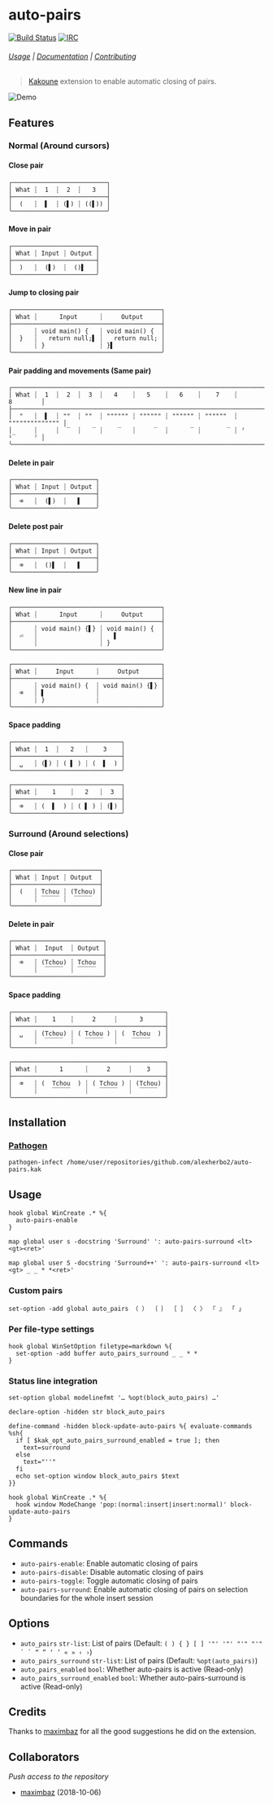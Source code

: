 # auto-pairs

[![Build Status][Badge]][Travis]
[![IRC][IRC Badge]][IRC]

###### [Usage](#usage) | [Documentation](#commands) | [Contributing](CONTRIBUTING)

> [Kakoune] extension to enable automatic closing of pairs.

![Demo]

## Features

### Normal (Around cursors)

#### Close pair

```
┌──────────────────────────┐
│ What ┊  1  ┊  2  ┊   3   │
├──────────────────────────┤
│  (   ┊  ▌  ┊ (▌) ┊ ((▌)) │
╰──────────────────────────╯
```

#### Move in pair

```
┌───────────────────────┐
│ What ┊ Input ┊ Output │
├───────────────────────┤
│  )   ┊  (▌)  ┊  ()▌   │
╰───────────────────────╯
```

#### Jump to closing pair

```
┌─────────────────────────────────────────┐
│ What ┊      Input      ┊     Output     │
├─────────────────────────────────────────┤
│      ┊ void main() {   ┊ void main() {  │
│  }   ┊   return null;▌ ┊   return null; │
│      ┊ }               ┊ }▌             │
╰─────────────────────────────────────────╯
```

#### Pair padding and movements (Same pair)

```
┌──────────────────────────────────────────────────────────────────────────────┐
│ What ┊  1  ┊  2  ┊  3  ┊   4    ┊   5    ┊   6    ┊    7    ┊       8        │
├──────────────────────────────────────────────────────────────────────────────┤
│  "   ┊  ▌  ┊ ""  ┊ ""  ┊ """""" ┊ """""" ┊ """""" ┊ """"""  ┊ """""""""""""" │
│      ┊     ┊  ‾  ┊   ‾ ┊    ‾   ┊     ‾  ┊      ‾ ┊       ‾ ┊ ⁷     ¹‾     ⁷ │
╰──────────────────────────────────────────────────────────────────────────────╯
```

#### Delete in pair

```
┌───────────────────────┐
│ What ┊ Input ┊ Output │
├───────────────────────┤
│  ⌫   ┊  (▌)  ┊   ▌    │
╰───────────────────────╯
```

#### Delete post pair

```
┌───────────────────────┐
│ What ┊ Input ┊ Output │
├───────────────────────┤
│  ⌫   ┊  ()▌  ┊   ▌    │
╰───────────────────────╯
```

#### New line in pair

```
┌─────────────────────────────────────────┐
│ What ┊      Input      ┊     Output     │
├─────────────────────────────────────────┤
│      ┊ void main() {▌} ┊ void main() {  │
│  ⏎   ┊                 ┊   ▌            │
│      ┊                 ┊ }              │
╰─────────────────────────────────────────╯
```

```
┌─────────────────────────────────────────┐
│ What ┊     Input      ┊     Output      │
├─────────────────────────────────────────┤
│      ┊ void main() {  ┊ void main() {▌} │
│  ⌫   ┊ ▌              ┊                 │
│      ┊ }              ┊                 │
╰─────────────────────────────────────────╯
```

#### Space padding

```
┌──────────────────────────────┐
│ What ┊  1  ┊   2   ┊    3    │
├──────────────────────────────┤
│  ␣   ┊ (▌) ┊ ( ▌ ) ┊ (  ▌  ) │
╰──────────────────────────────╯
```

```
┌──────────────────────────────┐
│ What ┊    1    ┊   2   ┊  3  │
├──────────────────────────────┤
│  ⌫   ┊ (  ▌  ) ┊ ( ▌ ) ┊ (▌) │
╰──────────────────────────────╯
```

### Surround (Around selections)

#### Close pair

```
┌────────────────────────┐
│ What ┊ Input ┊ Output  │
├────────────────────────┤
│  (   ┊ Tchou ┊ (Tchou) │
│      ┊ ‾‾‾‾‾ ┊  ‾‾‾‾‾  │
╰────────────────────────╯
```

#### Delete in pair

```
┌─────────────────────────┐
│ What ┊  Input  ┊ Output │
├─────────────────────────┤
│  ⌫   ┊ (Tchou) ┊ Tchou  │
│      ┊  ‾‾‾‾‾  ┊ ‾‾‾‾‾  │
╰─────────────────────────╯
```

#### Space padding

```
┌──────────────────────────────────────────┐
│ What ┊    1    ┊     2     ┊      3      │
├──────────────────────────────────────────┤
│  ␣   ┊ (Tchou) ┊ ( Tchou ) ┊ (  Tchou  ) │
│      ┊  ‾‾‾‾‾  ┊   ‾‾‾‾‾   ┊    ‾‾‾‾‾    │
╰──────────────────────────────────────────╯
```

```
┌──────────────────────────────────────────┐
│ What ┊      1      ┊     2     ┊    3    │
├──────────────────────────────────────────┤
│  ⌫   ┊ (  Tchou  ) ┊ ( Tchou ) ┊ (Tchou) │
│      ┊    ‾‾‾‾‾    ┊   ‾‾‾‾‾   ┊  ‾‾‾‾‾  │
╰──────────────────────────────────────────╯
```

## Installation

### [Pathogen]

``` kak
pathogen-infect /home/user/repositories/github.com/alexherbo2/auto-pairs.kak
```

## Usage

``` kak
hook global WinCreate .* %{
  auto-pairs-enable
}
```

``` kak
map global user s -docstring 'Surround' ': auto-pairs-surround <lt> <gt><ret>'
```

``` kak
map global user S -docstring 'Surround++' ': auto-pairs-surround <lt> <gt> _ _ * *<ret>'
```

### Custom pairs

``` kak
set-option -add global auto_pairs （ ） ｛ ｝ ［ ］ 〈 〉 『 』 「 」
```

### Per file-type settings

``` kak
hook global WinSetOption filetype=markdown %{
  set-option -add buffer auto_pairs_surround _ _ * *
}
```

### Status line integration

``` kak
set-option global modelinefmt '… %opt(block_auto_pairs) …'

declare-option -hidden str block_auto_pairs

define-command -hidden block-update-auto-pairs %{ evaluate-commands %sh{
  if [ $kak_opt_auto_pairs_surround_enabled = true ]; then
    text=surround
  else
    text="''"
  fi
  echo set-option window block_auto_pairs $text
}}

hook global WinCreate .* %{
  hook window ModeChange 'pop:(normal:insert|insert:normal)' block-update-auto-pairs
}
```

## Commands

- `auto-pairs-enable`: Enable automatic closing of pairs
- `auto-pairs-disable`: Disable automatic closing of pairs
- `auto-pairs-toggle`: Toggle automatic closing of pairs
- `auto-pairs-surround`: Enable automatic closing of pairs on selection boundaries for the whole insert session

## Options

- `auto_pairs` `str-list`: List of pairs (Default: `` ( ) { } [ ] '"' '"' "'" "'" ` ` “ ” ‘ ’ « » ‹ › ``)
- `auto_pairs_surround` `str-list`: List of pairs (Default: `%opt(auto_pairs)`)
- `auto_pairs_enabled` `bool`: Whether auto-pairs is active (Read-only)
- `auto_pairs_surround_enabled` `bool`: Whether auto-pairs-surround is active (Read-only)

## Credits

Thanks to [maximbaz] for all the good suggestions he did on the extension.

## Collaborators

_Push access to the repository_

- [maximbaz] (2018-10-06)

[Demo]: images/demo.gif
[Kakoune]: https://kakoune.org
[Travis]: https://travis-ci.org/alexherbo2/auto-pairs.kak
[Badge]: https://travis-ci.org/alexherbo2/auto-pairs.kak.svg
[IRC]: https://webchat.freenode.net/#kakoune
[IRC Badge]: https://img.shields.io/badge/IRC-%23kakoune-blue.svg
[Pathogen]: https://github.com/alexherbo2/pathogen.kak
[maximbaz]: https://github.com/maximbaz

